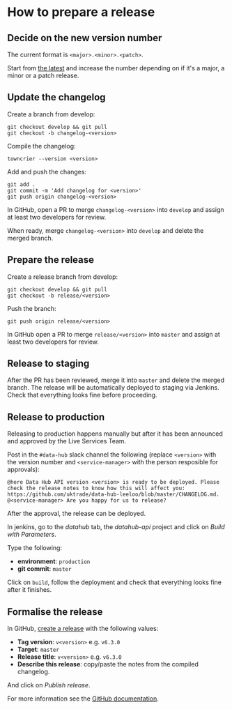 # How to prepare a release


## Decide on the new version number
The current format is `<major>.<minor>.<patch>`.

Start from [the latest](https://github.com/uktrade/data-hub-leeloo/blob/develop/CHANGELOG.md) and increase the number depending on if it's a major, a minor or a patch release.

## Update the changelog
Create a branch from develop:

```
git checkout develop && git pull
git checkout -b changelog-<version>
```

Compile the changelog:

```
towncrier --version <version>
```

Add and push the changes:

```
git add .
git commit -m 'Add changelog for <version>'
git push origin changelog-<version>
```

In GitHub, open a PR to merge `changelog-<version>` into `develop` and assign at least two developers for review.

When ready, merge `changelog-<version>` into `develop` and delete the merged branch.

## Prepare the release

Create a release branch from develop:

```
git checkout develop && git pull
git checkout -b release/<version>
```

Push the branch:

```
git push origin release/<version>
```

In GitHub open a PR to merge `release/<version>` into `master` and assign at least two developers for review.

## Release to staging

After the PR has been reviewed, merge it into `master` and delete the merged branch.
The release will be automatically deployed to staging via Jenkins.
Check that everything looks fine before proceeding.

## Release to production
Releasing to production happens manually but after it has been announced and approved by the Live Services Team.

Post in the `#data-hub` slack channel the following (replace `<version>` with the version number and `<service-manager>` with the person resposible for approvals):

```
@here Data Hub API version <version> is ready to be deployed. Please check the release notes to know how this will affect you: https://github.com/uktrade/data-hub-leeloo/blob/master/CHANGELOG.md. @<service-manager> Are you happy for us to release?
```

After the approval, the release can be deployed.

In jenkins, go to the _datahub_ tab, the _datahub-api_ project and click on _Build with Parameters_.

Type the following:
* **environment**: `production`
* **git commit**: `master`

Click on `build`, follow the deployment and check that everything looks fine after it finishes.

## Formalise the release

In GitHub, [create a release](https://github.com/uktrade/data-hub-leeloo/releases/new) with the following values:

* **Tag version**: `v<version>` e.g. `v6.3.0`
* **Target**: `master`
* **Release title**: `v<version>` e.g. `v6.3.0`
* **Describe this release**: copy/paste the notes from the compiled changelog.

And click on _Publish release_.

For more information see the [GitHub documentation](https://help.github.com/articles/creating-releases/).
